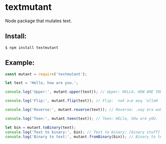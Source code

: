 # textmutant
Node package that mutates text.

## Install:
`$ npm install textmutant`

## Example:

```js
const mutant = require('textmutant');

let text = 'Hello, how are you.';

console.log('Upper:', mutant.upper(text)); // Upper: HELLO, HOW ARE YOU.

console.log('Flip:', mutant.flip(text)); // Flip: ˙noʎ ǝɹɐ ʍoɥ 'ollǝH

console.log('Reverse:', mutant.reverse(text)); // Reverse: .uoy era woh ,olleH

console.log('Teen:', mutant.teen(text)); // Teen: HELlo, hOw are yOU.

let bin = mutant.toBinary(text);
console.log('Text to binary:', bin); // Text to binary: [binary stuff]
console.log('Binary to text:', mutant.fromBinary(bin)); // Binary to text: Hello, how are you.
```